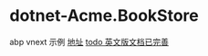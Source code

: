 # dotnet-Acme.BookStore
abp vnext 示例
[地址](https://github.com/abpframework/abp)
[todo 英文版文档已完善](https://docs.abp.io/en/abp/latest/Tutorials/Part-1?UI=MVC&DB=EF)
